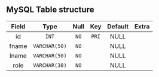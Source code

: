 ## MySQL Table structure 
 
 Field	|	Type	|	Null	|	Key	|	Default	|	Extra	
:----:|:----:|:----:|:----:|:----:|:----:
 id |  `INT` |  `NO` |  `PRI` |  NULL |   | 
 fname |  `VARCHAR(50)` |  `NO` |   |  NULL |   | 
 lname |  `VARCHAR(50)` |  `NO` |   |  NULL |   | 
 role |  `VARCHAR(30)` |  `NO` |   |  NULL |   |
